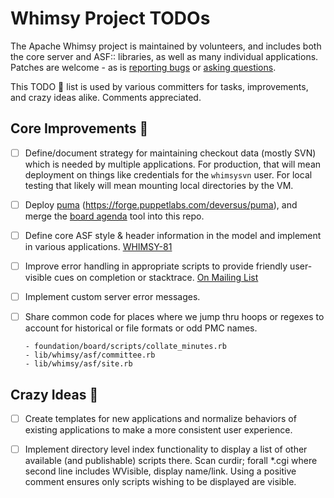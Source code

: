 # Whimsy Project TODOs

The Apache Whimsy project is maintained by volunteers, and includes both 
the core server and ASF:: libraries, as well as many individual applications.
Patches are welcome - as is [reporting bugs](issues.apache.org/jira/browse/WHIMSY) or [asking questions](https://lists.apache.org/list.html?dev@whimsical.apache.org).

This TODO :pencil: list is used by various committers for tasks, improvements,
and crazy ideas alike.  Comments appreciated.

## Core Improvements :round_pushpin:

- [ ]  Define/document strategy for maintaining checkout data (mostly SVN) which is
   needed by multiple applications.  For production, that will mean deployment
   on things like credentials for the `whimsysvn` user.  For local testing
   that likely will mean mounting local directories by the VM.

- [ ] Deploy [puma](http://puma.io/) (https://forge.puppetlabs.com/deversus/puma), and merge the
      [board agenda](https://github.com/rubys/whimsy-agenda) tool into this repo.

- [ ] Define core ASF style & header information in the model and 
      implement in various applications.  [WHIMSY-81](https://issues.apache.org/jira/browse/WHIMSY-81)

- [ ] Improve error handling in appropriate scripts to provide friendly
      user-visible cues on completion or stacktrace.  [On Mailing List](https://lists.apache.org/thread.html/a6743ba8e0132f865e2f43ea5eded30ad2bc81aeb2445973b8f89087@%3Cdev.whimsical.apache.org%3E)

- [ ] Implement custom server error messages.

- [ ] Share common code for places where we jump thru hoops or regexes
      to account for historical or file formats or odd PMC names.
      
      - foundation/board/scripts/collate_minutes.rb
      - lib/whimsy/asf/committee.rb
      - lib/whimsy/asf/site.rb

## Crazy Ideas :tada:

- [ ] Create templates for new applications and normalize behaviors of 
      existing applications to make a more consistent user experience.
      
- [ ] Implement directory level index functionality to display a list 
      of other available (and publishable) scripts there. 
      Scan curdir; forall *.cgi where second line includes WVisible, display name/link.
      Using a positive comment ensures only scripts wishing to be displayed are visible.



